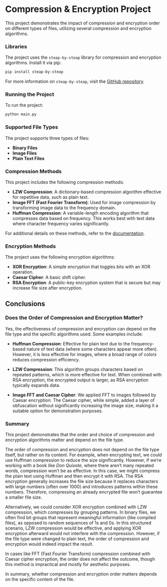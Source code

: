 # Compression & Encryption Project

This project demonstrates the impact of compression and encryption order on different types of files, utilizing several compression and encryption algorithms.

### Libraries

The project uses the `steap-by-steap` library for compression and encryption algorithms. Install it via pip:

```bash
pip install steap-by-steap
```

For more information on `steap-by-steap`, visit the [GitHub repository](https://github.com/jero98772/steap_by_steap).

### Running the Project

To run the project:

```bash
python main.py
```

### Supported File Types

The project supports three types of files:
- **Binary Files**
- **Image Files**
- **Plain Text Files**

### Compression Methods

This project includes the following compression methods:

- **LZW Compression**: A dictionary-based compression algorithm effective for repetitive data, such as plain text.
- **Image FFT (Fast Fourier Transform)**: Used for image compression by transforming image data to the frequency domain.
- **Huffman Compression**: A variable-length encoding algorithm that compresses data based on frequency. This works best with text data where character frequency varies significantly.

For additional details on these methods, refer to the [documentation](https://jero98772.github.io/steap_by_steap/steap_by_steap/compression/index.html).

### Encryption Methods

The project uses the following encryption algorithms:

- **XOR Encryption**: A simple encryption that toggles bits with an XOR operation.
- **Caesar Cipher**: A basic shift cipher.
- **RSA Encryption**: A public-key encryption system that is secure but may increase file size after encryption.

## Conclusions

### Does the Order of Compression and Encryption Matter?

Yes, the effectiveness of compression and encryption can depend on the file type and the specific algorithms used. Some examples include:

- **Huffman Compression**: Effective for plain text due to the frequency-based nature of text data (where some characters appear more often). However, it is less effective for images, where a broad range of colors reduces compression efficiency.
  
- **LZW Compression**: This algorithm groups characters based on repeated patterns, which is more effective for text. When combined with RSA encryption, the encrypted output is larger, as RSA encryption typically expands data.
  
- **Image FFT and Caesar Cipher**: We applied FFT to images followed by Caesar encryption. The Caesar cipher, while simple, added a layer of obfuscation without significantly increasing the image size, making it a suitable option for demonstration purposes.


### Summary

This project demonstrates that the order and choice of compression and encryption algorithms matter and depend on the file type.

The order of compression and encryption does not depend on the file type itself, but rather on its content. For example, when encrypting text, we could use Huffman compression to reduce the size significantly. However, if we’re working with a book like *Don Quixote*, where there aren’t many repeated words, compression won’t be as effective. In this case, we might compress the plain text using Huffman and then encrypt it with RSA. The RSA encryption generally increases the file size because it replaces characters with large numbers (often over 1000) and introduces patterns within these numbers. Therefore, compressing an already encrypted file won’t guarantee a smaller file size.

Alternatively, we could consider XOR encryption combined with LZW compression, which compresses by grouping patterns. In binary files, we often find bit groups that represent meaningful information (like compiled files), as opposed to random sequences of 1s and 0s. In this structured scenario, LZW compression would be effective, and applying XOR encryption afterward would not interfere with the compression. However, if the file type were changed to plain text, the order of compression and encryption would indeed impact the result.

In cases like FFT (Fast Fourier Transform) compression combined with Caesar cipher encryption, the order does not affect the outcome, though this method is impractical and mostly for aesthetic purposes.

In summary, whether compression and encryption order matters depends on the specific content of the file.
